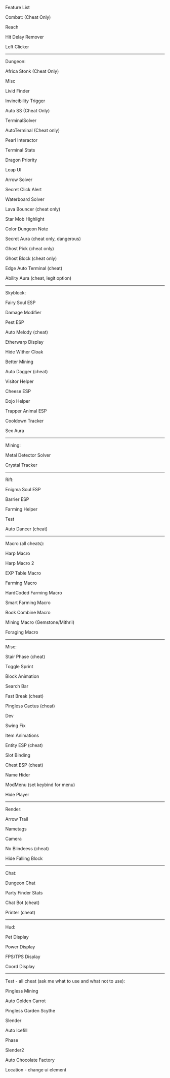 Feature List

Combat: (Cheat Only)

Reach

Hit Delay Remover

Left Clicker

-----------------

Dungeon:

Africa Stonk (Cheat Only)

Misc

Livid Finder

Invincibility Trigger

Auto SS (Cheat Only)

TerminalSolver

AutoTerminal (Cheat only)

Pearl Interactor

Terminal Stats

Dragon Priority

Leap UI

Arrow Solver

Secret Click Alert

Waterboard Solver

Lava Bouncer (cheat only)

Star Mob Highlight

Color Dungeon Note

Secret Aura (cheat only, dangerous)

Ghost Pick (cheat only)

Ghost Block (cheat only)

Edge Auto Terminal (cheat)

Ability Aura (cheat, legit option)

-----------------

Skyblock:

Fairy Soul ESP

Damage Modifier

Pest ESP 

Auto Melody (cheat)

Etherwarp Display

Hide Wither Cloak

Better Mining

Auto Dagger (cheat)

Visitor Helper

Cheese ESP

Dojo Helper

Trapper Animal ESP

Cooldown Tracker

Sex Aura

-----------------

Mining:

Metal Detector Solver

Crystal Tracker

-----------------

Rift:

Enigma Soul ESP

Barrier ESP

Farming Helper

Test

Auto Dancer (cheat)

-----------------

Macro (all cheats):

Harp Macro

Harp Macro 2

EXP Table Macro

Farming Macro

HardCoded Farming Macro

Smart Farming Macro

Book Combine Macro

Mining Macro (Gemstone/Mithril)

Foraging Macro

-----------------

Misc:

Stair Phase (cheat)

Toggle Sprint

Block Animation

Search Bar

Fast Break (cheat)

Pingless Cactus (cheat)

Dev

Swing Fix

Item Animations

Entity ESP (cheat)

Slot Binding

Chest ESP (cheat)

Name Hider

ModMenu (set keybind for menu)

Hide Player

-----------------

Render:

Arrow Trail

Nametags

Camera

No Blindeess (cheat)

Hide Falling Block

-----------------

Chat:

Dungeon Chat

Party Finder Stats

Chat Bot (cheat)

Printer (cheat)

-----------------

Hud:

Pet Display

Power Display

FPS/TPS Display

Coord Display

-----------------

Test - all cheat (ask me what to use and what not to use):

Pingless Mining 

Auto Golden Carrot

Pingless Garden Scythe

Slender 

Auto Icefill

Phase

Slender2

Auto Chocolate Factory

Location - change ui element


